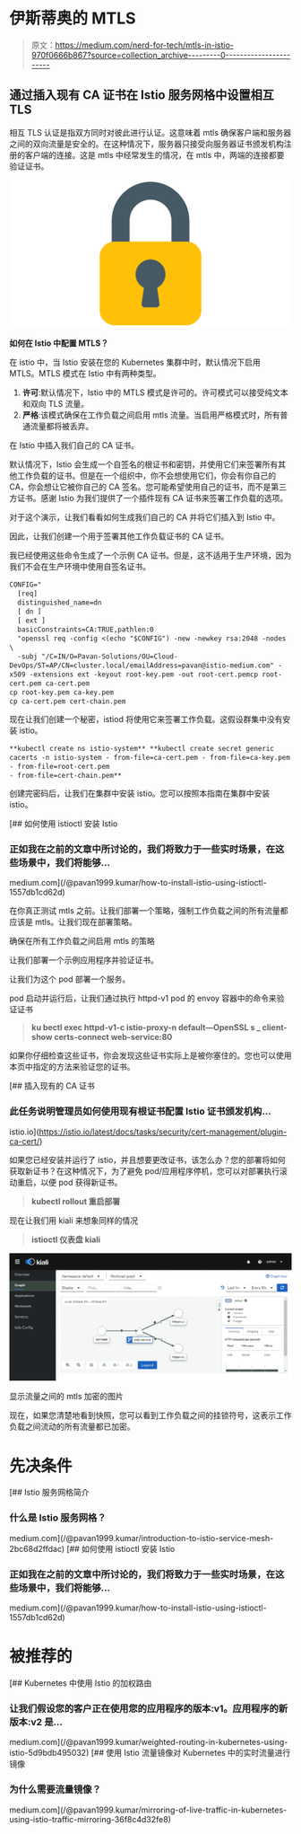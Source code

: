 # 伊斯蒂奥的 MTLS

> 原文：<https://medium.com/nerd-for-tech/mtls-in-istio-970f0666b867?source=collection_archive---------0----------------------->

## 通过插入现有 CA 证书在 Istio 服务网格中设置相互 TLS

相互 TLS 认证是指双方同时对彼此进行认证。这意味着 mtls 确保客户端和服务器之间的双向流量是安全的。在这种情况下，服务器只接受向服务器证书颁发机构注册的客户端的连接。这是 mtls 中经常发生的情况，在 mtls 中，两端的连接都要验证证书。

![](img/3a3077988541f0e81cc04551cda8615b.png)

**如何在 Istio 中配置 MTLS？**

在 istio 中，当 Istio 安装在您的 Kubernetes 集群中时，默认情况下启用 MTLS。MTLS 模式在 Istio 中有两种类型。

1.  **许可**:默认情况下，Istio 中的 MTLS 模式是许可的。许可模式可以接受纯文本和双向 TLS 流量。
2.  **严格**:该模式确保在工作负载之间启用 mtls 流量。当启用严格模式时，所有普通流量都将被丢弃。

在 Istio 中插入我们自己的 CA 证书。

默认情况下，Istio 会生成一个自签名的根证书和密钥，并使用它们来签署所有其他工作负载的证书。但是在一个组织中，你不会想使用它们，你会有你自己的 CA，你会想让它被你自己的 CA 签名。您可能希望使用自己的证书，而不是第三方证书。感谢 Istio 为我们提供了一个插件现有 CA 证书来签署工作负载的选项。

对于这个演示，让我们看看如何生成我们自己的 CA 并将它们插入到 Istio 中。

因此，让我们创建一个用于签署其他工作负载证书的 CA 证书。

我已经使用这些命令生成了一个示例 CA 证书。但是，这不适用于生产环境，因为我们不会在生产环境中使用自签名证书。

```
CONFIG="
  [req]
  distinguished_name=dn
  [ dn ]
  [ ext ]
  basicConstraints=CA:TRUE,pathlen:0
  "openssl req -config <(echo "$CONFIG") -new -newkey rsa:2048 -nodes \
  -subj "/C=IN/O=Pavan-Solutions/OU=Cloud-DevOps/ST=AP/CN=cluster.local/emailAddress=pavan@istio-medium.com" -x509 -extensions ext -keyout root-key.pem -out root-cert.pemcp root-cert.pem ca-cert.pem
cp root-key.pem ca-key.pem
cp ca-cert.pem cert-chain.pem
```

现在让我们创建一个秘密，istiod 将使用它来签署工作负载。这假设群集中没有安装 istio。

```
**kubectl create ns istio-system** **kubectl create secret generic cacerts -n istio-system - from-file=ca-cert.pem - from-file=ca-key.pem - from-file=root-cert.pem 
- from-file=cert-chain.pem**
```

创建完密码后，让我们在集群中安装 istio。您可以按照本指南在集群中安装 istio。

[](/@pavan1999.kumar/how-to-install-istio-using-istioctl-1557db1cd62d) [## 如何使用 istioctl 安装 Istio

### 正如我在之前的文章中所讨论的，我们将致力于一些实时场景，在这些场景中，我们将能够…

medium.com](/@pavan1999.kumar/how-to-install-istio-using-istioctl-1557db1cd62d) 

在你真正测试 mtls 之前。让我们部署一个策略，强制工作负载之间的所有流量都应该是 mtls。让我们现在部署策略。

确保在所有工作负载之间启用 mtls 的策略

让我们部署一个示例应用程序并验证证书。

让我们为这个 pod 部署一个服务。

pod 启动并运行后，让我们通过执行 httpd-v1 pod 的 envoy 容器中的命令来验证证书

> **ku bectl exec httpd-v1-c istio-proxy-n default—OpenSSL s _ client-show certs-connect web-service:80**

如果你仔细检查这些证书，你会发现这些证书实际上是被你塞住的。您也可以使用本页中指定的方法来验证您的证书。

 [## 插入现有的 CA 证书

### 此任务说明管理员如何使用现有根证书配置 Istio 证书颁发机构…

istio.io](https://istio.io/latest/docs/tasks/security/cert-management/plugin-ca-cert/) 

如果您已经安装并运行了 istio，并且想要更改证书，该怎么办？您的部署将如何获取新证书？在这种情况下，为了避免 pod/应用程序停机，您可以对部署执行滚动重启，以便 pod 获得新证书。

> **kubectl rollout 重启部署<deployment _ name>**

现在让我们用 kiali 来想象同样的情况

> **istioctl 仪表盘 kiali**

![](img/92e960fd7c154ec5c3832024e3d05c0d.png)

显示流量之间的 mtls 加密的图片

现在，如果您清楚地看到快照，您可以看到工作负载之间的挂锁符号，这表示工作负载之间流动的所有流量都已加密。

# 先决条件

[](/@pavan1999.kumar/introduction-to-istio-service-mesh-2bc68d2ffdac) [## Istio 服务网格简介

### 什么是 Istio 服务网格？

medium.com](/@pavan1999.kumar/introduction-to-istio-service-mesh-2bc68d2ffdac) [](/@pavan1999.kumar/how-to-install-istio-using-istioctl-1557db1cd62d) [## 如何使用 istioctl 安装 Istio

### 正如我在之前的文章中所讨论的，我们将致力于一些实时场景，在这些场景中，我们将能够…

medium.com](/@pavan1999.kumar/how-to-install-istio-using-istioctl-1557db1cd62d) 

# 被推荐的

[](/@pavan1999.kumar/weighted-routing-in-kubernetes-using-istio-5d9bdb495032) [## Kubernetes 中使用 Istio 的加权路由

### 让我们假设您的客户正在使用您的应用程序的版本:v1。应用程序的新版本:v2 是…

medium.com](/@pavan1999.kumar/weighted-routing-in-kubernetes-using-istio-5d9bdb495032) [](/@pavan1999.kumar/mirroring-of-live-traffic-in-kubernetes-using-istio-traffic-mirroring-36f8c4d32fe8) [## 使用 Istio 流量镜像对 Kubernetes 中的实时流量进行镜像

### 为什么需要流量镜像？

medium.com](/@pavan1999.kumar/mirroring-of-live-traffic-in-kubernetes-using-istio-traffic-mirroring-36f8c4d32fe8)